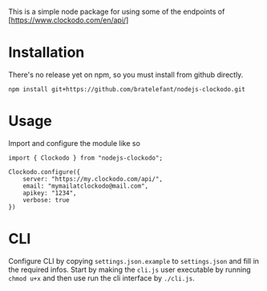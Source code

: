 This is a simple node package for using some of the endpoints of [https://www.clockodo.com/en/api/]

# Installation

There's no release yet on npm, so you must install from github directly.

```
npm install git+https://github.com/bratelefant/nodejs-clockodo.git
```

# Usage

Import and configure the module like so

```
import { Clockodo } from "nodejs-clockodo";

Clockodo.configure({
    server: "https://my.clockodo.com/api/",
    email: "mymailatclockodo@mail.com",
    apikey: "1234",
    verbose: true
})
```

# CLI

Configure CLI by copying `settings.json.example` to `settings.json` and fill in the required infos. Start by making the `cli.js` user executable by running `chmod u+x` and then use run the cli interface by `./cli.js`.
